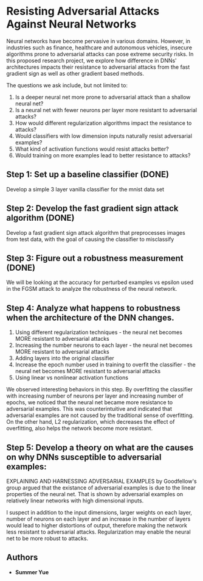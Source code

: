 # Resisting Adversarial Attacks Against Neural Networks

Neural networks have become pervasive in various domains. However, in industries such as finance, healthcare and autonomous vehicles, insecure algorithms prone to adversarial attacks can pose extreme security risks. In this proposed research project, we explore how difference in DNNs' architectures impacts their resistance to adversarial attacks from the fast gradient sign as well as other gradient based methods.

The questions we ask include, but not limited to:

1. Is a deeper neural net more prone to adversarial attack than a shallow neural net?
2. Is a neural net with fewer neurons per layer more resistant to adversarial attacks?
3. How would different regularization algorithms impact the resistance to attacks?
4. Would classifiers with low dimension inputs naturally resist adversarial examples?
5. What kind of activation functions would resist attacks better?
6. Would training on more examples lead to better resistance to attacks?

## Step 1: Set up a baseline classifier (DONE)

Develop a simple 3 layer vanilla classifier for the mnist data set

## Step 2: Develop the fast gradient sign attack algorithm (DONE)

Develop a fast gradient sign attack algorithm that preprocesses images from test data, with the goal of causing the classifier to misclassify

## Step 3: Figure out a robustness measurement (DONE)
We will be looking at the accuracy for perturbed examples vs epsilon used in the FGSM attack to analyze the robustness of the neural network.

## Step 4: Analyze what happens to robustness when the architecture of the DNN changes.
1. Using different regularization techniques - the neural net becomes MORE resistant to adversarial attacks
2. Increasing the number neurons to each layer - the neural net becomes MORE resistant to adversarial attacks
3. Adding layers into the original classifier
4. Increase the epoch number used in training to overfit the classifier - the neural net becomes MORE resistant to adversarial attacks
5. Using linear vs nonlinear activation functions

We observed interesting behaviors in this step. By overfitting the classifier with increasing number of neurons per layer and increasing number of epochs, we noticed that the neural net became more resistance to adversarial examples. This was counterintuitive and indicated that adversarial examples are not caused by the traditional sense of overfitting. On the other hand, L2 regularization, which decreases the effect of overfitting, also helps the network become more resistant.

## Step 5: Develop a theory on what are the causes on why DNNs susceptible to adversarial examples:
EXPLAINING AND HARNESSING ADVERSARIAL EXAMPLES by Goodfellow's group argued that the existance of adversarial examples is due to the linear properties of the neural net. That is shown by adversarial examples on relatively linear networks with high dimensional inputs.

I suspect in addition to the input dimensions, larger weights on each layer, number of neurons on each layer and an increase in the number of layers would lead to higher distortions of output, therefore making the network less resistant to adversarial attacks. Regularization may enable the neural net to be more robust to attacks.

## Authors
* **Summer Yue** 

